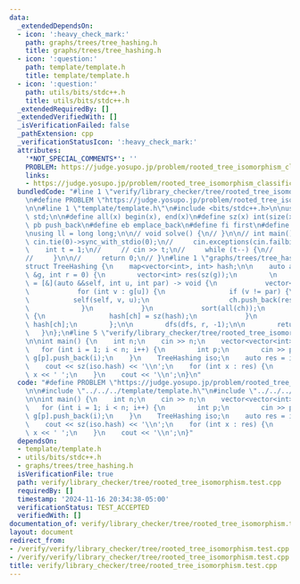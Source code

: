```yaml
---
data:
  _extendedDependsOn:
  - icon: ':heavy_check_mark:'
    path: graphs/trees/tree_hashing.h
    title: graphs/trees/tree_hashing.h
  - icon: ':question:'
    path: template/template.h
    title: template/template.h
  - icon: ':question:'
    path: utils/bits/stdc++.h
    title: utils/bits/stdc++.h
  _extendedRequiredBy: []
  _extendedVerifiedWith: []
  _isVerificationFailed: false
  _pathExtension: cpp
  _verificationStatusIcon: ':heavy_check_mark:'
  attributes:
    '*NOT_SPECIAL_COMMENTS*': ''
    PROBLEM: https://judge.yosupo.jp/problem/rooted_tree_isomorphism_classification
    links:
    - https://judge.yosupo.jp/problem/rooted_tree_isomorphism_classification
  bundledCode: "#line 1 \"verify/library_checker/tree/rooted_tree_isomorphism.test.cpp\"\
    \n#define PROBLEM \"https://judge.yosupo.jp/problem/rooted_tree_isomorphism_classification\"\
    \n\n#line 1 \"template/template.h\"\n#include <bits/stdc++.h>\n\nusing namespace\
    \ std;\n\n#define all(x) begin(x), end(x)\n#define sz(x) int(size(x))\n\n#define\
    \ pb push_back\n#define eb emplace_back\n#define fi first\n#define se second\n\
    \nusing ll = long long;\n\n// void solve() {\n// }\n\n// int main() {\n//    \
    \ cin.tie(0)->sync_with_stdio(0);\n//     cin.exceptions(cin.failbit);\n\n// \
    \    int t = 1;\n//     // cin >> t;\n//     while (t--) {\n//         solve();\n\
    //     }\n\n//     return 0;\n// }\n#line 1 \"graphs/trees/tree_hashing.h\"\n\
    struct TreeHashing {\n    map<vector<int>, int> hash;\n\n    auto add(const vector<vector<int>>\
    \ &g, int r = 0) {\n        vector<int> res(sz(g));\n        \n        auto dfs\
    \ = [&](auto &&self, int u, int par) -> void {\n            vector<int> ch;\n\
    \            for (int v : g[u]) {\n                if (v != par) {\n         \
    \           self(self, v, u);\n                    ch.push_back(res[v]);\n   \
    \             }\n            }\n            sort(all(ch));\n            if (!hash.count(ch))\
    \ {\n                hash[ch] = sz(hash);\n            }\n            res[u] =\
    \ hash[ch];\n        };\n\n        dfs(dfs, r, -1);\n\n        return res;\n \
    \   }\n};\n#line 5 \"verify/library_checker/tree/rooted_tree_isomorphism.test.cpp\"\
    \n\nint main() {\n    int n;\n    cin >> n;\n    vector<vector<int>> g(n);\n \
    \   for (int i = 1; i < n; i++) {\n        int p;\n        cin >> p;\n       \
    \ g[p].push_back(i);\n    }\n    TreeHashing iso;\n    auto res = iso.add(g);\n\
    \    cout << sz(iso.hash) << '\\n';\n    for (int x : res) {\n        cout <<\
    \ x << ' ';\n    }\n    cout << '\\n';\n}\n"
  code: "#define PROBLEM \"https://judge.yosupo.jp/problem/rooted_tree_isomorphism_classification\"\
    \n\n#include \"../../../template/template.h\"\n#include \"../../../graphs/trees/tree_hashing.h\"\
    \n\nint main() {\n    int n;\n    cin >> n;\n    vector<vector<int>> g(n);\n \
    \   for (int i = 1; i < n; i++) {\n        int p;\n        cin >> p;\n       \
    \ g[p].push_back(i);\n    }\n    TreeHashing iso;\n    auto res = iso.add(g);\n\
    \    cout << sz(iso.hash) << '\\n';\n    for (int x : res) {\n        cout <<\
    \ x << ' ';\n    }\n    cout << '\\n';\n}"
  dependsOn:
  - template/template.h
  - utils/bits/stdc++.h
  - graphs/trees/tree_hashing.h
  isVerificationFile: true
  path: verify/library_checker/tree/rooted_tree_isomorphism.test.cpp
  requiredBy: []
  timestamp: '2024-11-16 20:34:38-05:00'
  verificationStatus: TEST_ACCEPTED
  verifiedWith: []
documentation_of: verify/library_checker/tree/rooted_tree_isomorphism.test.cpp
layout: document
redirect_from:
- /verify/verify/library_checker/tree/rooted_tree_isomorphism.test.cpp
- /verify/verify/library_checker/tree/rooted_tree_isomorphism.test.cpp.html
title: verify/library_checker/tree/rooted_tree_isomorphism.test.cpp
---
```

